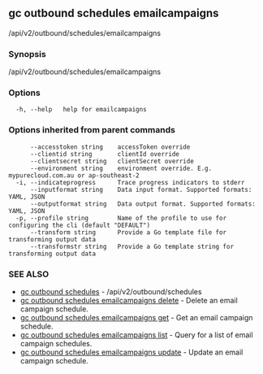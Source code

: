 ## gc outbound schedules emailcampaigns

/api/v2/outbound/schedules/emailcampaigns

### Synopsis

/api/v2/outbound/schedules/emailcampaigns

### Options

```
  -h, --help   help for emailcampaigns
```

### Options inherited from parent commands

```
      --accesstoken string    accessToken override
      --clientid string       clientId override
      --clientsecret string   clientSecret override
      --environment string    environment override. E.g. mypurecloud.com.au or ap-southeast-2
  -i, --indicateprogress      Trace progress indicators to stderr
      --inputformat string    Data input format. Supported formats: YAML, JSON
      --outputformat string   Data output format. Supported formats: YAML, JSON
  -p, --profile string        Name of the profile to use for configuring the cli (default "DEFAULT")
      --transform string      Provide a Go template file for transforming output data
      --transformstr string   Provide a Go template string for transforming output data
```

### SEE ALSO

* [gc outbound schedules](gc_outbound_schedules.html)	 - /api/v2/outbound/schedules
* [gc outbound schedules emailcampaigns delete](gc_outbound_schedules_emailcampaigns_delete.html)	 - Delete an email campaign schedule.
* [gc outbound schedules emailcampaigns get](gc_outbound_schedules_emailcampaigns_get.html)	 - Get an email campaign schedule.
* [gc outbound schedules emailcampaigns list](gc_outbound_schedules_emailcampaigns_list.html)	 - Query for a list of email campaign schedules.
* [gc outbound schedules emailcampaigns update](gc_outbound_schedules_emailcampaigns_update.html)	 - Update an email campaign schedule.


